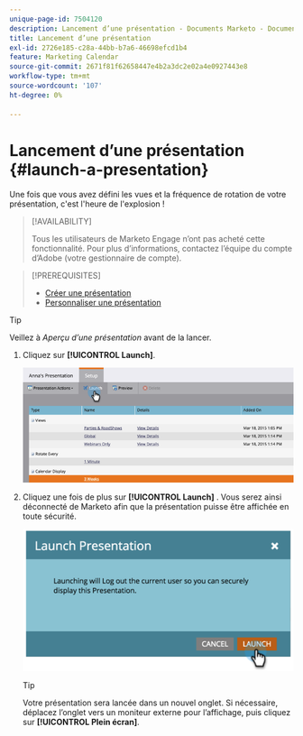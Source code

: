 ```yaml
---
unique-page-id: 7504120
description: Lancement d’une présentation - Documents Marketo - Documentation du produit
title: Lancement d’une présentation
exl-id: 2726e185-c28a-44bb-b7a6-46698efcd1b4
feature: Marketing Calendar
source-git-commit: 2671f81f62658447e4b2a3dc2e02a4e0927443e8
workflow-type: tm+mt
source-wordcount: '107'
ht-degree: 0%

---
```


# Lancement d’une présentation {#launch-a-presentation}

Une fois que vous avez défini les vues et la fréquence de rotation de votre présentation, c&#39;est l&#39;heure de l&#39;explosion !

>[!AVAILABILITY]
>
>
>Tous les utilisateurs de Marketo Engage n’ont pas acheté cette fonctionnalité. Pour plus d’informations, contactez l’équipe du compte d’Adobe (votre gestionnaire de compte).

>[!PREREQUISITES]
>
>* [Créer une présentation](/help/marketo/product-docs/core-marketo-concepts/marketing-calendar/calendar-hd/create-a-presentation.md)
>* [Personnaliser une présentation](/help/marketo/product-docs/core-marketo-concepts/marketing-calendar/calendar-hd/customize-a-presentation.md)

>[!TIP]
>
>Veillez à _Aperçu d’une présentation_ avant de la lancer.

1. Cliquez sur **[!UICONTROL Launch]**.

   ![](assets/image2015-3-20-14-3a4-3a18.png)

1. Cliquez une fois de plus sur **[!UICONTROL Launch]** . Vous serez ainsi déconnecté de Marketo afin que la présentation puisse être affichée en toute sécurité.

   ![](assets/image2015-3-20-14-3a5-3a34.png)

   >[!TIP]
   >
   >Votre présentation sera lancée dans un nouvel onglet. Si nécessaire, déplacez l’onglet vers un moniteur externe pour l’affichage, puis cliquez sur **[!UICONTROL Plein écran]**.
